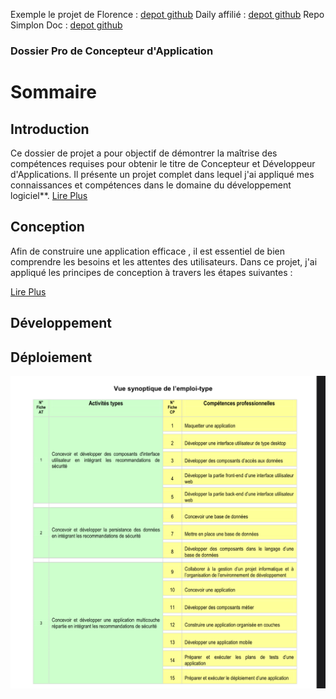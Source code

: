 Exemple le projet de Florence : [depot github](https://github.com/Florence-Martin/CDA_fil_rouge)
Daily affilié : [depot github](https://github.com/Simplon-hdf/daily-objectives-cda-vals-p4/blob/main/Jour-32.md)
Repo Simplon Doc : [depot github](https://github.com/Simplon-hdf/bot-discord-Simplon-Hub-doc)

### Dossier Pro de Concepteur d'Application

# Sommaire

## Introduction

Ce dossier de projet a pour objectif de démontrer la maîtrise des compétences requises pour obtenir le titre de Concepteur et Développeur d'Applications. Il présente un projet complet dans lequel j'ai appliqué mes connaissances et compétences dans le domaine du développement logiciel\*\*.
[Lire Plus](1.introduction/introduction.md)

## Conception

Afin de construire une application efficace , il est essentiel de bien comprendre les besoins et les attentes des utilisateurs. Dans ce projet, j'ai appliqué les principes de conception à travers les étapes suivantes :

[Lire Plus](1.conception/conception.md)

## Développement

## Déploiement

![CDA_Tableau](assets/img/Tableau_Competences_CDA.jpg)
